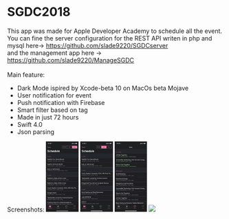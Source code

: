 # SGDC2018

This app was made for Apple Developer Academy to schedule all the event.<br>
You can fine the server configuration for the REST API writen in php and mysql here-> https://github.com/slade9220/SGDCserver <br>
and the management app here -> https://github.com/slade9220/ManageSGDC
<br>
<br>
Main feature:
- Dark Mode ispired by Xcode-beta 10 on MacOs beta Mojave <br>
- User notification for event <br>
- Push notification with Firebase <br>
- Smart filter based on tag <br>
- Made in just 72 hours <br>
- Swift 4.0 <br>
- Json parsing

Screenshots:
<img src="https://github.com/slade9220/SGDC2018/blob/master/IMG_0926.png" width="15%"></img> 
<img src="https://github.com/slade9220/SGDC2018/blob/master/IMG_0927.png" width="15%"></img> 
<img src="https://github.com/slade9220/SGDC2018/blob/master/IMG_0928.png" width="15%"></img> 
<img src="https://github.com/slade9220/SGDC2018/blob/master/IMG_0931.png" width="15%"></img>  




